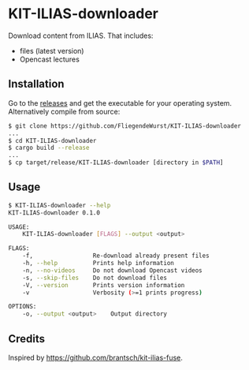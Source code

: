 # KIT-ILIAS-downloader

Download content from ILIAS. That includes:

* files (latest version)
* Opencast lectures

## Installation

Go to the [releases](releases) and get the executable for your operating system. Alternatively compile from source:
```sh
$ git clone https://github.com/FliegendeWurst/KIT-ILIAS-downloader
...
$ cd KIT-ILIAS-downloader
$ cargo build --release
...
$ cp target/release/KIT-ILIAS-downloader [directory in $PATH]
```

## Usage

```sh
$ KIT-ILIAS-downloader --help
KIT-ILIAS-downloader 0.1.0

USAGE:
    KIT-ILIAS-downloader [FLAGS] --output <output>

FLAGS:
    -f,                 Re-download already present files
    -h, --help          Prints help information
    -n, --no-videos     Do not download Opencast videos
    -s, --skip-files    Do not download files
    -V, --version       Prints version information
    -v                  Verbosity (>=1 prints progress)

OPTIONS:
    -o, --output <output>    Output directory
```

## Credits

Inspired by https://github.com/brantsch/kit-ilias-fuse.